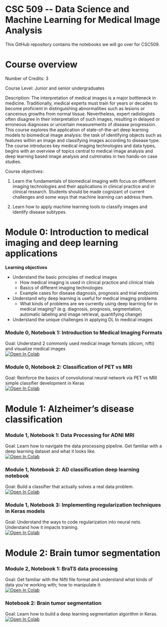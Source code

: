 
# CSC 509 -- Data Science and Machine Learning for Medical Image Analysis

This GitHub repository contains the notebooks we will go over for CSC509. 

# Course overview

Number of Credits: 3

Course Level: Junior and senior undergraduates

Description: The interpretation of medical images is a major bottleneck in medicine. Traditionally, medical experts must train for years or decades to become proficient in distinguishing abnormalities such as lesions or cancerous growths from normal tissue. Nevertheless, expert radiologists often disagree in their interpretation of such images, resulting in delayed or erroneous diagnoses or uncertain measurements of disease progression. This course explores the application of state-of-the-art deep learning models to biomedical image analysis: the task of identifying objects such as features within an image and classifying images according to disease type. The course introduces key medical imaging technologies and data types, begins with an overview of topics central to medical image analysis and deep learning based image analysis and culminates in two hands-on case studies.

Course objectives:
1. Learn the fundamentals of biomedical imaging with focus on different imaging technologies and their applications in clinical practice and in clinical research. Students should be made cognizant of current challenges and some ways that machine learning can address them.

2. Learn how to apply machine learning tools to classify images and identify disease subtypes.



# Module 0: Introduction to medical imaging and deep learning applications
**Learning objectives**
* Understand the basic principles of medical images
	* How medical imaging is used in clinical practice and clinical trials
	* Basics of different imaging technologies
	* Example cases for disease diagnosis, prognosis and trial endpoints  
* Understand why deep learning is useful for medical imaging problems
	* What kinds of problems are we currently using deep learning for in medical imaging? (e.g. diagnosis, prognosis, segmentation, automatic labeling and image retrieval, quantifying change) 
* Understand the unique challenges in applying DL to medical images


### Module 0, Notebook 1: Introduction to Medical Imaging Formats
Goal: Understand 2 commonly used medical image formats (dicom, nifti) and visualize medical images
<br> 
[![Open In Colab](https://colab.research.google.com/assets/colab-badge.svg)](https://github.com/julclu/CSC509/blob/spring-2025/Module0/2_04_2025_Module0_Notebook1_DataCuration.ipynb) 

### Module 0, Notebook 2: Classification of PET vs MRI 

Goal: Reinforce the basics of convolutional neural network via PET vs MRI simple classifier development in Keras <br> 
[![Open In Colab](https://colab.research.google.com/assets/colab-badge.svg)](https://github.com/julclu/CSC509/blob/spring-2025/Module0/2_13_2025_Module0_Notebook2_SimpleClassification.ipynb) 

# Module 1: Alzheimer’s disease classification

### Module 1, Notebook 1: Data Processing for ADNI MRI 
Goal: Learn how to navigate the data processing pipeline. Get familiar with a deep learning dataset and what it looks like. <br> 
[![Open In Colab](https://colab.research.google.com/assets/colab-badge.svg)](https://colab.research.google.com/github/julclu/CSC509/blob/spring_2024/Module1/02_20_2024_Module1_NB1_ADNI_Dataset.ipynb)

### Module 1, Notebook 2: AD classification deep learning notebook 
Goal: Build a classifier that actually solves a real data problem. <br> 
[![Open In Colab](https://colab.research.google.com/assets/colab-badge.svg)](https://colab.research.google.com/github/julclu/CSC509/blob/spring_2024/Module1/02_22_2024_Module2_NB2_ADNI_ADClassification.ipynb)

### Module 1, Notebook 3: Implementing regularization techniques in Keras models
Goal: Understand the ways to code regularization into neural nets. Understand how it impacts training. <br> 
[![Open In Colab](https://colab.research.google.com/assets/colab-badge.svg)](https://colab.research.google.com/github/julclu/CSC509/blob/spring_2024/Module1/02_29_2024_Regularization.ipynb)

# Module 2: Brain tumor segmentation 
### Module 2, Notebook 1: BraTS data processing
Goal: Get familiar with the Nifti file format and understand what kinds of data you're working with; how to manipulate it: <br> 
[![Open In Colab](https://colab.research.google.com/assets/colab-badge.svg)](https://colab.research.google.com/github/julclu/CSC509/blob/spring_2024/Module2/03_07_2024_Module2_NB1_BraTS_DataProcessing.ipynb)
### Notebook 2: Brain tumor segmentation 
Goal: Learn how to build a deep learning segmentation algorithm in Keras. <br> 
[![Open In Colab](https://colab.research.google.com/assets/colab-badge.svg)](https://colab.research.google.com/github/julclu/CSC509/blob/spring_2024/Module2/03_12_2024_Module2_NB2_BraTS_TumorSegmentation.ipynb)
